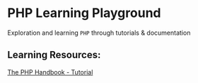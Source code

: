 # PHP Learning Playground

Exploration and learning `PHP` through tutorials & documentation

## Learning Resources:

[The PHP Handbook - Tutorial](https://www.freecodecamp.org/news/the-php-handbook/)

